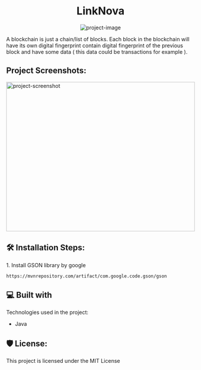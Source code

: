 <h1 align="center" id="title">LinkNova</h1>

<p align="center"><img src="https://socialify.git.ci/ShubhamPal31/LinkNova-A-Basic-BlockChain-using-Java/image?description=1&amp;descriptionEditable=A%20simple%20block%20chain%20created%20using%20java&amp;font=Raleway&amp;language=1&amp;name=1&amp;owner=1&amp;pattern=Plus&amp;theme=Light" alt="project-image"></p>

<p id="description">A blockchain is just a chain/list of blocks. Each block in the blockchain will have its own digital fingerprint contain digital fingerprint of the previous block and have some data ( this data could be transactions for example ).</p>

<h2>Project Screenshots:</h2>

<img src="[https://www.imghippo.com/i/WOF0t1724669552.png](https://www.imghippo.com/i/WOF0t1724669552.png)" alt="project-screenshot" width="100%" height="400/">

<h2>🛠️ Installation Steps:</h2>

<p>1. Install GSON library by google</p>

```
https://mvnrepository.com/artifact/com.google.code.gson/gson
```

  
  
<h2>💻 Built with</h2>

Technologies used in the project:

*   Java

<h2>🛡️ License:</h2>

This project is licensed under the MIT License
